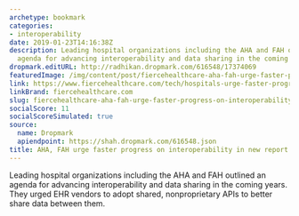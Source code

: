 ```yaml
---
archetype: bookmark
categories:
- interoperability
date: 2019-01-23T14:16:38Z
description: Leading hospital organizations including the AHA and FAH outlined an
  agenda for advancing interoperability and data sharing in the coming years.
dropmark.editURL: http://radhikan.dropmark.com/616548/17374069
featuredImage: /img/content/post/fiercehealthcare-aha-fah-urge-faster-progress-on-interoperability-in-new-report.jpg
link: https://www.fiercehealthcare.com/tech/hospitals-urge-faster-progress-interoperability-new-report
linkBrand: fiercehealthcare.com
slug: fiercehealthcare-aha-fah-urge-faster-progress-on-interoperability-in-new-report
socialScore: 11
socialScoreSimulated: true
source:
  name: Dropmark
  apiendpoint: https://shah.dropmark.com/616548.json
title: AHA, FAH urge faster progress on interoperability in new report
---
```

Leading hospital organizations including the AHA and FAH outlined an agenda for advancing interoperability and data sharing in the coming years. They urged EHR vendors to adopt shared, nonproprietary APIs to better share data between them.